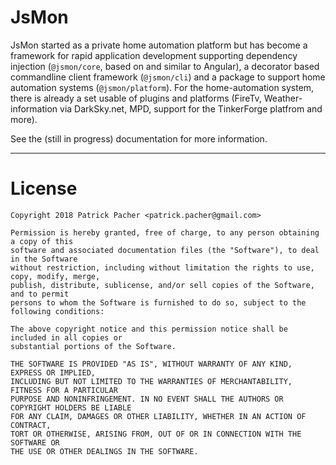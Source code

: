 # JsMon

JsMon started as a private home automation platform but has become a framework for rapid application development
supporting dependency injection (`@jsmon/core`, based on and similar to Angular), a decorator based commandline
client framework (`@jsmon/cli`) and a package to support home automation systems (`@jsmon/platform`). For the home-automation
system, there is already a set usable of plugins and platforms (FireTv, Weather-information via DarkSky.net, MPD, support for the TinkerForge
platfrom and more).

See the (still in progress) documentation for more information.

---

# License

```
Copyright 2018 Patrick Pacher <patrick.pacher@gmail.com>

Permission is hereby granted, free of charge, to any person obtaining a copy of this
software and associated documentation files (the "Software"), to deal in the Software
without restriction, including without limitation the rights to use, copy, modify, merge,
publish, distribute, sublicense, and/or sell copies of the Software, and to permit
persons to whom the Software is furnished to do so, subject to the following conditions:

The above copyright notice and this permission notice shall be included in all copies or
substantial portions of the Software.

THE SOFTWARE IS PROVIDED "AS IS", WITHOUT WARRANTY OF ANY KIND, EXPRESS OR IMPLIED,
INCLUDING BUT NOT LIMITED TO THE WARRANTIES OF MERCHANTABILITY, FITNESS FOR A PARTICULAR
PURPOSE AND NONINFRINGEMENT. IN NO EVENT SHALL THE AUTHORS OR COPYRIGHT HOLDERS BE LIABLE
FOR ANY CLAIM, DAMAGES OR OTHER LIABILITY, WHETHER IN AN ACTION OF CONTRACT,
TORT OR OTHERWISE, ARISING FROM, OUT OF OR IN CONNECTION WITH THE SOFTWARE OR
THE USE OR OTHER DEALINGS IN THE SOFTWARE.

```
